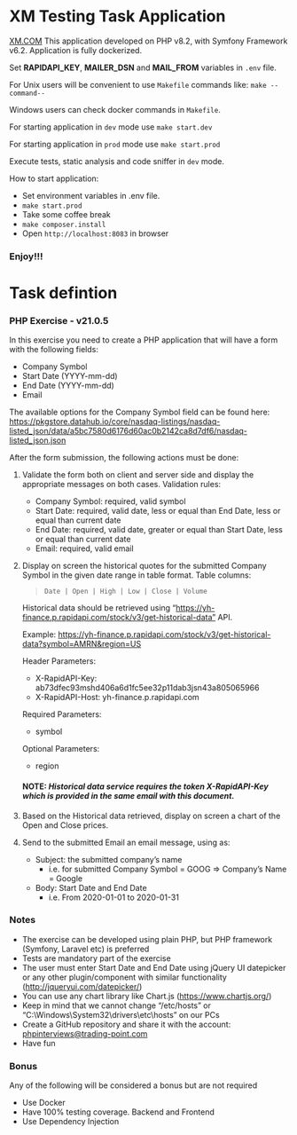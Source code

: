 # XM Testing Task Application
[XM.COM](https://www.xm.com)
This application developed on PHP v8.2, with Symfony Framework v6.2.
Application is fully dockerized. 

Set **RAPIDAPI_KEY**, **MAILER_DSN** and **MAIL_FROM** variables in `.env` file.

For Unix users will be convenient to use `Makefile` commands like: `make --command--`

Windows users can check docker commands in `Makefile`.

For starting application in `dev` mode use `make start.dev`

For starting application in `prod` mode use `make start.prod`

Execute tests, static analysis and code sniffer in `dev` mode.

How to start application:
* Set environment variables in .env file.
* `make start.prod`
* Take some coffee break
* `make composer.install`
* Open `http://localhost:8083` in browser

### Enjoy!!!

# Task defintion
### PHP Exercise - v21.0.5
In this exercise you need to create a PHP application that will have a form with the following fields:
  * Company Symbol
  * Start Date (YYYY-mm-dd) 
  * End Date (YYYY-mm-dd) 
  * Email

The available options for the Company Symbol field can be found here: https://pkgstore.datahub.io/core/nasdaq-listings/nasdaq-listed_json/data/a5bc7580d6176d60ac0b2142ca8d7df6/nasdaq-listed_json.json

After the form submission, the following actions must be done:
1) Validate the form both on client and server side and display the appropriate messages on both cases. Validation rules:
   * Company Symbol: required, valid symbol
   * Start Date: required, valid date, less or equal than End Date, less or equal than current
   date
   * End Date: required, valid date, greater or equal than Start Date, less or equal than
   current date
   * Email: required, valid email
2) Display on screen the historical quotes for the submitted Company Symbol in the given date range in table format. Table columns:
    > `Date | Open | High | Low | Close | Volume`

    Historical data should be retrieved using “https://yh-finance.p.rapidapi.com/stock/v3/get-historical-data” API.
    
    Example:
    https://yh-finance.p.rapidapi.com/stock/v3/get-historical-data?symbol=AMRN&region=US

    Header Parameters:
   * X-RapidAPI-Key: ab73dfec93mshd406a6d1fc5ee32p11dab3jsn43a805065966
   * X-RapidAPI-Host: yh-finance.p.rapidapi.com

   Required Parameters: 
   * symbol

   Optional Parameters: 
   * region
   #### NOTE: ***Historical data service requires the token X-RapidAPI-Key which is provided in the same email with this document.***
3) Based on the Historical data retrieved, display on screen a chart of the Open and Close prices.
4) Send to the submitted Email an email message, using as: 
   * Subject: the submitted company’s name
     * i.e. for submitted Company Symbol = GOOG => Company’s Name = Google 
   * Body: Start Date and End Date
     * i.e. From 2020-01-01 to 2020-01-31
### Notes
   * The exercise can be developed using plain PHP, but PHP framework (Symfony, Laravel etc) is preferred
   * Tests are mandatory part of the exercise
   * The user must enter Start Date and End Date using jQuery UI datepicker or any other plugin/component with similar functionality (http://jqueryui.com/datepicker/)
   * You can use any chart library like Chart.js (https://www.chartjs.org/)
   * Keep in mind that we cannot change “/etc/hosts” or “C:\Windows\System32\drivers\etc\hosts” on our PCs
   * Create a GitHub repository and share it with the account: phpinterviews@trading-point.com
   * Have fun

### Bonus
Any of the following will be considered a bonus but are not required
* Use Docker
* Have 100% testing coverage. Backend and Frontend
* Use Dependency Injection
